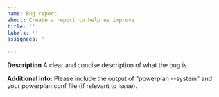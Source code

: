 ```yaml
---
name: Bug report
about: Create a report to help us improve
title: ''
labels: ''
assignees: ''

---
```


**Description**
A clear and concise description of what the bug is.

**Additional info:**
Please include the output of "powerplan --system" and your powerplan.conf file (if relevant to issue).

